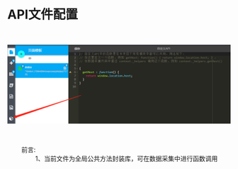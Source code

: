 # API文件配置

<br>

![规范1](./../../../assets/images/IdePlatformImages/ba.jpg "规范")

<br>

&nbsp;&nbsp;&nbsp;&nbsp;&nbsp;&nbsp;&nbsp;&nbsp;前言:<br>
&nbsp;&nbsp;&nbsp;&nbsp;&nbsp;&nbsp;&nbsp;&nbsp;&nbsp;&nbsp;&nbsp;&nbsp;&nbsp;&nbsp;&nbsp;&nbsp;1、当前文件为全局公共方法封装库，可在数据采集中进行函数调用<br>
